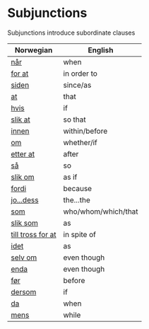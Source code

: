 # Subjunctions

Subjunctions introduce subordinate clauses

| Norwegian | English |
| --- | --- |
| [når](https://www.ordnett.no/search?language=no&phrase=når) | when |
| [for at](https://www.ordnett.no/search?language=no&phrase=for%20at) | in order to |
| [siden](https://www.ordnett.no/search?language=no&phrase=siden) | since/as |
| [at](https://www.ordnett.no/search?language=no&phrase=at) | that |
| [hvis](https://www.ordnett.no/search?language=no&phrase=hvis) | if |
| [slik at](https://www.ordnett.no/search?language=no&phrase=slik%20at) | so that |
| [innen](https://www.ordnett.no/search?language=no&phrase=innen) | within/before |
| [om](https://www.ordnett.no/search?language=no&phrase=om) | whether/if |
| [etter at](https://www.ordnett.no/search?language=no&phrase=etter%20at) | after |
| [så](https://www.ordnett.no/search?language=no&phrase=så) | so |
| [slik om](https://www.ordnett.no/search?language=no&phrase=slik%20om) | as if |
| [fordi](https://www.ordnett.no/search?language=no&phrase=fordi) | because |
| [jo...dess](https://www.ordnett.no/search?language=no&phrase=jo...dess) | the...the |
| [som](https://www.ordnett.no/search?language=no&phrase=som) | who/whom/which/that |
| [slik som](https://www.ordnett.no/search?language=no&phrase=slik%20som) | as |
| [till tross for at](https://www.ordnett.no/search?language=no&phrase=till%20tross%20for%20at) | in spite of |
| [idet](https://www.ordnett.no/search?language=no&phrase=idet) | as |
| [selv om](https://www.ordnett.no/search?language=no&phrase=selv%20om) | even though |
| [enda](https://www.ordnett.no/search?language=no&phrase=enda) | even though |
| [før](https://www.ordnett.no/search?language=no&phrase=før) | before |
| [dersom](https://www.ordnett.no/search?language=no&phrase=dersom) | if |
| [da](https://www.ordnett.no/search?language=no&phrase=da) | when |
| [mens](https://www.ordnett.no/search?language=no&phrase=mens) | while |


